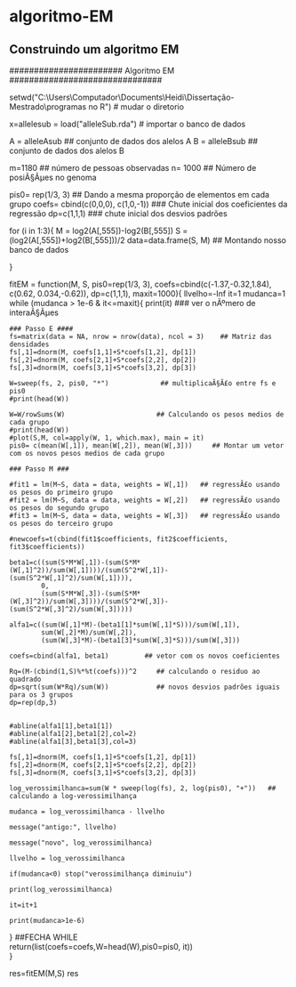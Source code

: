 # algoritmo-EM
## Construindo um algoritmo EM
#######################  Algoritmo EM  ###############################


setwd("C:\\Users\\Computador\\Documents\\Heidi\\Dissertação-Mestrado\\programas no R")  # mudar o diretorio

x=allelesub = load("alleleSub.rda")  # importar o banco de dados

  A = alleleAsub  ## conjunto de dados dos alelos A
  B = alleleBsub  ## conjunto de dados dos alelos B
  
  m=1180              ## número de pessoas observadas
  n= 1000             ## Número de posiÃ§Ãµes no genoma
  
  pis0= rep(1/3, 3)     ## Dando a mesma proporção de elementos em cada grupo
  coefs= cbind(c(0,0,0), c(1,0,-1))   ### Chute inicial dos coeficientes da regressão
  dp=c(1,1,1)         ### chute inicial dos desvios padrões
  
  for (i in 1:3){ 
    M = log2(A[,555])-log2(B[,555])
    S = (log2(A[,555])+log2(B[,555]))/2
    data=data.frame(S, M)  ## Montando nosso banco de dados
  
}

fitEM = function(M, S, pis0=rep(1/3, 3),
                 coefs=cbind(c(-1.37,-0.32,1.84), c(0.62, 0.034,-0.62)),
                 dp=c(1,1,1),
                 maxit=1000){
  llvelho=-Inf
  it=1
  mudanca=1
  while (mudanca > 1e-6 & it<=maxit){
    print(it)            ### ver o nÃºmero de interaÃ§Ãµes
    
    ### Passo E ####
    fs=matrix(data = NA, nrow = nrow(data), ncol = 3)    ## Matriz das densidades
    fs[,1]=dnorm(M, coefs[1,1]+S*coefs[1,2], dp[1])
    fs[,2]=dnorm(M, coefs[2,1]+S*coefs[2,2], dp[2])
    fs[,3]=dnorm(M, coefs[3,1]+S*coefs[3,2], dp[3])
    
    W=sweep(fs, 2, pis0, "*")             ## multiplicaÃ§Ã£o entre fs e pis0
    #print(head(W))
    
    W=W/rowSums(W)                       ## Calculando os pesos medios de cada grupo
    #print(head(W))
    #plot(S,M, col=apply(W, 1, which.max), main = it)
    pis0= c(mean(W[,1]), mean(W[,2]), mean(W[,3]))     ## Montar um vetor com os novos pesos medios de cada grupo
    
    ### Passo M ###
    
    #fit1 = lm(M~S, data = data, weights = W[,1])   ## regressÃ£o usando os pesos do primeiro grupo
    #fit2 = lm(M~S, data = data, weights = W[,2])   ## regressÃ£o usando os pesos do segundo grupo
    #fit3 = lm(M~S, data = data, weights = W[,3])   ## regressÃ£o usando os pesos do terceiro grupo
    
    #newcoefs=t(cbind(fit1$coefficients, fit2$coefficients, fit3$coefficients))  
    
    beta1=c((sum(S*M*W[,1])-(sum(S*M*(W[,1]^2))/sum(W[,1])))/(sum(S^2*W[,1])-(sum(S^2*W[,1]^2)/sum(W[,1]))),
            0,
            (sum(S*M*W[,3])-(sum(S*M*(W[,3]^2))/sum(W[,3])))/(sum(S^2*W[,3])-(sum(S^2*W[,3]^2)/sum(W[,3]))))
    
    alfa1=c((sum(W[,1]*M)-(beta1[1]*sum(W[,1]*S)))/sum(W[,1]),
            sum(W[,2]*M)/sum(W[,2]),
            (sum(W[,3]*M)-(beta1[3]*sum(W[,3]*S)))/sum(W[,3]))
    
    coefs=cbind(alfa1, beta1)         ## vetor com os novos coeficientes
    
    Rq=(M-(cbind(1,S)%*%t(coefs)))^2     ## calculando o residuo ao quadrado
    dp=sqrt(sum(W*Rq)/sum(W))            ## novos desvios padrões iguais para os 3 grupos
    dp=rep(dp,3)                  
    
    
    #abline(alfa1[1],beta1[1])
    #abline(alfa1[2],beta1[2],col=2)
    #abline(alfa1[3],beta1[3],col=3)
    
    fs[,1]=dnorm(M, coefs[1,1]+S*coefs[1,2], dp[1])
    fs[,2]=dnorm(M, coefs[2,1]+S*coefs[2,2], dp[2])
    fs[,3]=dnorm(M, coefs[3,1]+S*coefs[3,2], dp[3])
    
    log_verossimilhanca=sum(W * sweep(log(fs), 2, log(pis0), "+"))   ## calculando a log-verossimilhança
    
    mudanca = log_verossimilhanca - llvelho
    
    message("antigo:", llvelho)
    
    message("novo", log_verossimilhanca)
    
    llvelho = log_verossimilhanca
    
    if(mudanca<0) stop("verossimilhança diminuiu")
    
    print(log_verossimilhanca)
    
    it=it+1
    
    print(mudanca>1e-6)
    
  } ##FECHA WHILE    
  return(list(coefs=coefs,W=head(W),pis0=pis0, it))      
}


res=fitEM(M,S)
res

